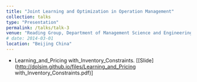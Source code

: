 ```yaml
---
title: "Joint Learning and Optimization in Operation Management"
collection: talks
type: "Presentation"
permalink: /talks/talk-3
venue: "Reading Group, Department of Management Science and Engineering"
# date: 2014-03-01
location: "Beijing China"
---
```


- Learning_and_Pricing with_Inventory_Constraints. [[Slide](http://dolsim.github.io/files/Learning_and_Pricing with_Inventory_Constraints.pdf)]
